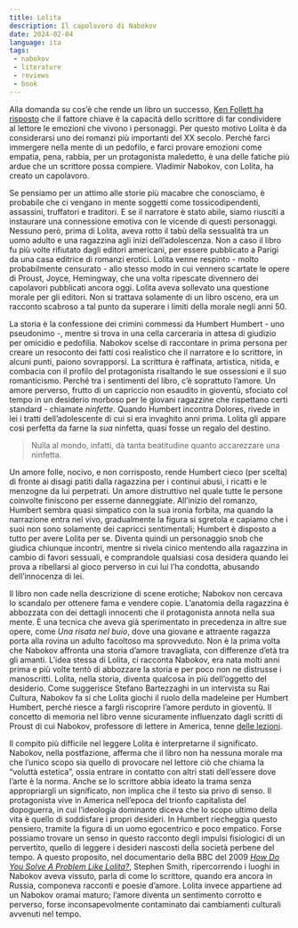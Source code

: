 ```yaml
---
title: Lolita
description: Il capolavoro di Nabokov
date: 2024-02-04
language: ita
tags:
 - nabokov
 - literature
 - reviews
 - book
---
```


Alla domanda su cos’è che rende un libro un successo, [Ken Follett ha risposto](https://www.youtube.com/watch?v=1Q1NEmOZdgw) che il fattore chiave è la capacità dello scrittore di far condividere al lettore le emozioni che vivono i personaggi. Per questo motivo Lolita è da considerarsi uno dei romanzi più importanti del XX secolo. Perché farci immergere nella mente di un pedofilo, e farci provare emozioni come empatia, pena, rabbia, per un protagonista maledetto, è una delle fatiche più ardue che un scrittore possa compiere. Vladimir Nabokov, con Lolita, ha creato un capolavoro. 

Se pensiamo per un attimo alle storie più macabre che conosciamo, è probabile che ci vengano in mente soggetti come tossicodipendenti, assassini, truffatori e traditori. E se il narratore è stato abile, siamo riusciti a instaurare una connessione emotiva con le vicende di questi personaggi. Nessuno però, prima di Lolita, aveva rotto il tabù della sessualità tra un uomo adulto e una ragazzina agli inizi dell’adolescenza. Non a caso il libro fu più volte rifiutato dagli editori americani, per essere pubblicato a Parigi da una casa editrice di romanzi erotici. Lolita venne respinto - molto probabilmente censurato - allo stesso modo in cui vennero scartate le opere di Proust, Joyce, Hemingway, che una volta ripescate divennero dei capolavori pubblicati ancora oggi. Lolita aveva sollevato una questione morale per gli editori. Non si trattava solamente di un libro osceno, era un racconto scabroso a tal punto da superare i limiti della morale negli anni 50.

La storia è la confessione dei crimini commessi da Humbert Humbert - uno pseudonimo -, mentre si trova in una cella carceraria in attesa di giudizio per omicidio e pedofilia. Nabokov scelse di raccontare in prima persona per creare un resoconto dei fatti così realistico che il narratore e lo scrittore, in alcuni punti, paiono sovrapporsi. La scrittura è raffinata, artistica, nitida, e combacia con il profilo del protagonista risaltando le sue ossessioni e il suo romanticismo. Perché tra i sentimenti del libro, c’è soprattuto l’amore. Un amore perverso, frutto di un capriccio non esaudito in gioventù, sfociato col tempo in un desiderio morboso per le giovani ragazzine che rispettano certi standard - chiamate *ninfette*. Quando Humbert incontra Dolores, rivede in lei i tratti dell’adolescente di cui si era invaghito anni prima. Lolita gli appare così perfetta da farne la *sua* ninfetta, quasi fosse un regalo del destino.

> Nulla al mondo, infatti, dà tanta beatitudine quanto accarezzare una ninfetta.

Un amore folle, nocivo, e non corrisposto, rende Humbert cieco (per scelta) di fronte ai disagi patiti dalla ragazzina per i continui abusi, i ricatti e le menzogne da lui perpetrati. Un amore distruttivo nel quale tutte le persone coinvolte finiscono per esserne danneggiate.
All’inizio del romanzo, Humbert sembra quasi simpatico con la sua ironia forbita, ma quando la narrazione entra nel vivo, gradualmente la figura si sgretola e capiamo che i suoi non sono solamente dei capricci sentimentali; Humbert è disposto a tutto per avere Lolita per se. Diventa quindi un personaggio snob che giudica chiunque incontri, mentre si rivela cinico mentendo alla ragazzina in cambio di favori sessuali, e comprandole qualsiasi cosa desidera quando lei prova a ribellarsi al gioco perverso in cui lui l’ha condotta, abusando dell’innocenza di lei.

Il libro non cade nella descrizione di scene erotiche; Nabokov non cercava lo scandalo per ottenere fama e vendere copie. L’anatomia della ragazzina è abbozzata con dei dettagli innocenti che il protagonista annota nella sua mente. È una tecnica che aveva già sperimentato in precedenza in altre sue opere, come *Una risata nel buio*, dove una giovane e attraente ragazza porta alla rovina un adulto facoltoso ma sprovveduto. Non è la prima volta che Nabokov affronta una storia d’amore travagliata, con differenze d’età tra gli amanti. L’idea stessa di Lolita, ci racconta Nabokov, era nata molti anni prima e più volte tentò di abbozzare la storia e per poco non ne distrusse i manoscritti. 
Lolita, nella storia, diventa qualcosa in più dell’oggetto del desiderio. Come suggerisce Stefano Bartezzaghi in un intervista su Rai Cultura, Nabokov fa si che Lolita giochi il ruolo della madeleine per Humbert Humbert, perché riesce a fargli riscoprire l’amore perduto in gioventù. Il concetto di memoria nel libro venne sicuramente influenzato dagli scritti di Proust di cui Nabokov, professore di lettere in America, tenne [delle lezioni](https://it.wikipedia.org/wiki/Lezioni_di_letteratura).

Il compito più difficile nel leggere Lolita è interpretarne il significato. Nabokov, nella postfazione, afferma che il libro non ha nessuna morale ma che l’unico scopo sia quello di provocare nel lettore ciò che chiama la “voluttà estetica”, ossia entrare in contatto con altri stati dell’essere dove l’arte è la norma. Anche se lo scrittore abbia ideato la trama senza appropriargli un significato, non implica che il testo sia privo di senso. Il protagonista vive in America nell’epoca del trionfo capitalista del dopoguerra, in cui l’ideologia dominante diceva che lo scopo ultimo della vita è quello di soddisfare i propri desideri. In Humbert riecheggia questo pensiero, tramite la figura di un uomo egocentrico e poco empatico. Forse possiamo trovare un senso in questo racconto degli impulsi fisiologici di un pervertito, quello di leggere i desideri nascosti della società perbene del tempo.
A questo proposito, nel documentario della BBC del 2009 [*How Do You Solve A Problem Like Lolita?*](https://www.youtube.com/watch?v=JGnH64PU4Lk&t=179s), Stephen Smith, ripercorrendo i luoghi in Nabokov aveva vissuto, parla di come lo scrittore, quando era ancora in Russia, componeva racconti e poesie d’amore. Lolita invece appartiene ad un Nabokov oramai maturo; l’amore diventa un sentimento corrotto e perverso, forse inconsapevolmente contaminato dai cambiamenti culturali avvenuti nel tempo.